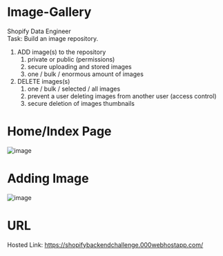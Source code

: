 # Image-Gallery
Shopify Data Engineer      
Task: Build an image repository.   
 
1. ADD image(s) to the repository
    1. private or public (permissions)
    2. secure uploading and stored images
    3. one / bulk / enormous amount of images 
2. DELETE images(s)
    1. one / bulk / selected / all images
    2. prevent a user deleting images from another user (access control)
    3. secure deletion of images
thumbnails

# Home/Index Page
![image](https://user-images.githubusercontent.com/59449776/148281294-f9f0c491-2e0f-4efd-9ec7-78a5d45f707a.png)

# Adding Image
![image](https://user-images.githubusercontent.com/59449776/148282133-e7f0db0c-4c00-4fea-b7d4-8e15c256610d.png)

# URL
Hosted Link: https://shopifybackendchallenge.000webhostapp.com/

